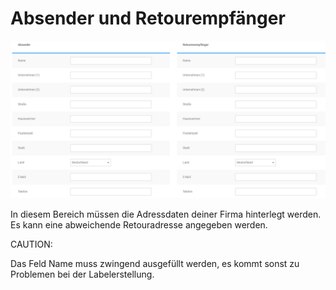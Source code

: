 # Absender und Retourempfänger 

![](Bilder/GKV2_20170628_003.png "Absender und Retourempfänger")

In diesem Bereich müssen die Adressdaten deiner Firma hinterlegt werden. Es kann eine abweichende Retouradresse angegeben werden.

CAUTION:

Das Feld Name muss zwingend ausgefüllt werden, es kommt sonst zu Problemen bei der Labelerstellung.



